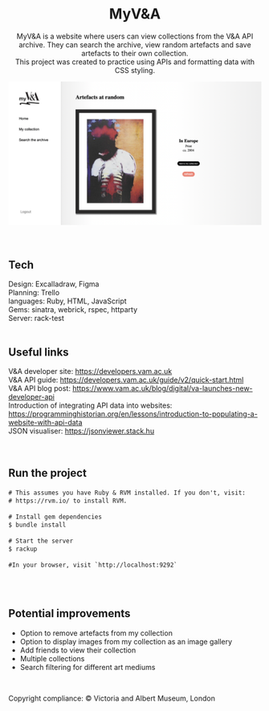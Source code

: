 <div align="center">
  <h1 align="center">MyV&A</h1>
  <p>MyV&A is a website where users can view collections from the V&A API archive. They can    search the archive, view random artefacts and save artefacts to their own collection.<br/>This project was created to practice using APIs and formatting data with CSS styling.</p>

  <img src="https://github.com/annamaggg/VAM_API_display/blob/main/public/Site-screenshot.png" width="861" alt="img"/>
</div>
<br/>
<br/>

## Tech

Design: Excalladraw, Figma<br/>
Planning: Trello<br/>
languages: Ruby, HTML, JavaScript<br/>
Gems: sinatra, webrick, rspec, httparty<br/>
Server: rack-test
<br/>
<br/>

## Useful links

V&A developer site: https://developers.vam.ac.uk <br>
V&A API guide: https://developers.vam.ac.uk/guide/v2/quick-start.html <br>
V&A API blog post: https://www.vam.ac.uk/blog/digital/va-launches-new-developer-api <br>
Introduction of integrating API data into websites: https://programminghistorian.org/en/lessons/introduction-to-populating-a-website-with-api-data <br>
JSON visualiser: https://jsonviewer.stack.hu <br>
<br/>
<br/>

## Run the project

```shell
# This assumes you have Ruby & RVM installed. If you don't, visit:
# https://rvm.io/ to install RVM.

# Install gem dependencies 
$ bundle install

# Start the server
$ rackup

#In your browser, visit `http://localhost:9292` 
```
<br/>
<br/>

## Potential improvements

- Option to remove artefacts from my collection
- Option to display images from my collection as an image gallery
- Add friends to view their collection
- Multiple collections
- Search filtering for different art mediums

<br/>

Copyright compliance:
© Victoria and Albert Museum, London
